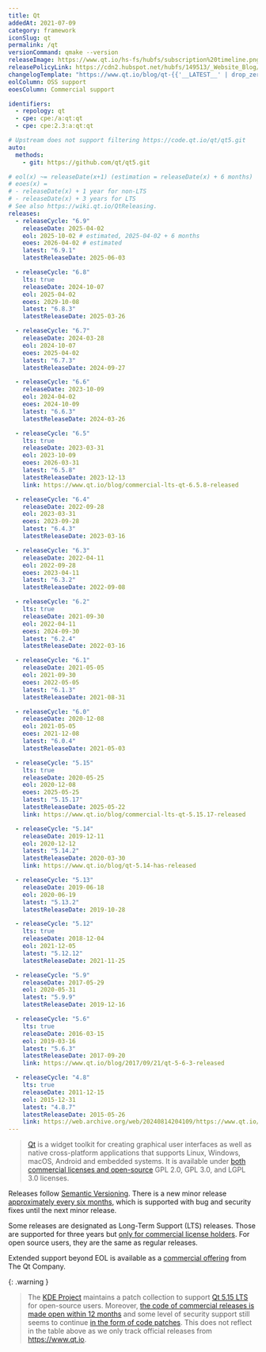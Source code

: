 ```yaml
---
title: Qt
addedAt: 2021-07-09
category: framework
iconSlug: qt
permalink: /qt
versionCommand: qmake --version
releaseImage: https://www.qt.io/hs-fs/hubfs/subscription%20timeline.png
releasePolicyLink: https://cdn2.hubspot.net/hubfs/149513/_Website_Blog/Qt%20offering%20change%20FAQ-2020-01-27.pdf
changelogTemplate: "https://www.qt.io/blog/qt-{{'__LATEST__' | drop_zero_patch}}-released"
eolColumn: OSS support
eoesColumn: Commercial support

identifiers:
  - repology: qt
  - cpe: cpe:/a:qt:qt
  - cpe: cpe:2.3:a:qt:qt

# Upstream does not support filtering https://code.qt.io/qt/qt5.git
auto:
  methods:
    - git: https://github.com/qt/qt5.git

# eol(x) ~= releaseDate(x+1) (estimation = releaseDate(x) + 6 months)
# eoes(x) =
# - releaseDate(x) + 1 year for non-LTS
# - releaseDate(x) + 3 years for LTS
# See also https://wiki.qt.io/QtReleasing.
releases:
  - releaseCycle: "6.9"
    releaseDate: 2025-04-02
    eol: 2025-10-02 # estimated, 2025-04-02 + 6 months
    eoes: 2026-04-02 # estimated
    latest: "6.9.1"
    latestReleaseDate: 2025-06-03

  - releaseCycle: "6.8"
    lts: true
    releaseDate: 2024-10-07
    eol: 2025-04-02
    eoes: 2029-10-08
    latest: "6.8.3"
    latestReleaseDate: 2025-03-26

  - releaseCycle: "6.7"
    releaseDate: 2024-03-28
    eol: 2024-10-07
    eoes: 2025-04-02
    latest: "6.7.3"
    latestReleaseDate: 2024-09-27

  - releaseCycle: "6.6"
    releaseDate: 2023-10-09
    eol: 2024-04-02
    eoes: 2024-10-09
    latest: "6.6.3"
    latestReleaseDate: 2024-03-26

  - releaseCycle: "6.5"
    lts: true
    releaseDate: 2023-03-31
    eol: 2023-10-09
    eoes: 2026-03-31
    latest: "6.5.8"
    latestReleaseDate: 2023-12-13
    link: https://www.qt.io/blog/commercial-lts-qt-6.5.8-released

  - releaseCycle: "6.4"
    releaseDate: 2022-09-28
    eol: 2023-03-31
    eoes: 2023-09-28
    latest: "6.4.3"
    latestReleaseDate: 2023-03-16

  - releaseCycle: "6.3"
    releaseDate: 2022-04-11
    eol: 2022-09-28
    eoes: 2023-04-11
    latest: "6.3.2"
    latestReleaseDate: 2022-09-08

  - releaseCycle: "6.2"
    lts: true
    releaseDate: 2021-09-30
    eol: 2022-04-11
    eoes: 2024-09-30
    latest: "6.2.4"
    latestReleaseDate: 2022-03-16

  - releaseCycle: "6.1"
    releaseDate: 2021-05-05
    eol: 2021-09-30
    eoes: 2022-05-05
    latest: "6.1.3"
    latestReleaseDate: 2021-08-31

  - releaseCycle: "6.0"
    releaseDate: 2020-12-08
    eol: 2021-05-05
    eoes: 2021-12-08
    latest: "6.0.4"
    latestReleaseDate: 2021-05-03

  - releaseCycle: "5.15"
    lts: true
    releaseDate: 2020-05-25
    eol: 2020-12-08
    eoes: 2025-05-25
    latest: "5.15.17"
    latestReleaseDate: 2025-05-22
    link: https://www.qt.io/blog/commercial-lts-qt-5.15.17-released

  - releaseCycle: "5.14"
    releaseDate: 2019-12-11
    eol: 2020-12-12
    latest: "5.14.2"
    latestReleaseDate: 2020-03-30
    link: https://www.qt.io/blog/qt-5.14-has-released

  - releaseCycle: "5.13"
    releaseDate: 2019-06-18
    eol: 2020-06-19
    latest: "5.13.2"
    latestReleaseDate: 2019-10-28

  - releaseCycle: "5.12"
    lts: true
    releaseDate: 2018-12-04
    eol: 2021-12-05
    latest: "5.12.12"
    latestReleaseDate: 2021-11-25

  - releaseCycle: "5.9"
    releaseDate: 2017-05-29
    eol: 2020-05-31
    latest: "5.9.9"
    latestReleaseDate: 2019-12-16

  - releaseCycle: "5.6"
    lts: true
    releaseDate: 2016-03-15
    eol: 2019-03-16
    latest: "5.6.3"
    latestReleaseDate: 2017-09-20
    link: https://www.qt.io/blog/2017/09/21/qt-5-6-3-released

  - releaseCycle: "4.8"
    lts: true
    releaseDate: 2011-12-15
    eol: 2015-12-31
    latest: "4.8.7"
    latestReleaseDate: 2015-05-26
    link: https://web.archive.org/web/20240814204109/https://www.qt.io/blog/2015/05/26/qt-4-8-7-released
---
```


> [Qt](https://www.qt.io/) is a widget toolkit for creating graphical user interfaces as well as
> native cross-platform applications that supports Linux, Windows, macOS, Android and embedded
> systems. It is available under
> [both commercial licenses and open-source](https://www.qt.io/licensing/ "Licensing page on the Qt Website")
> GPL 2.0, GPL 3.0, and LGPL 3.0 licenses.

Releases follow [Semantic Versioning](https://semver.org/). There is a new minor release
[approximately every six months](https://wiki.qt.io/QtReleasing), which is supported with bug and
security fixes until the next minor release.

Some releases are designated as Long-Term Support (LTS) releases. Those are supported for three
years but [only for commercial license holders](https://www.qt.io/blog/qt-offering-changes-2020).
For open source users, they are the same as regular releases.

Extended support beyond EOL is available as a [commercial offering](https://www.qt.io/qt-support/)
from The Qt Company.

{: .warning }

> The [KDE Project](https://kde.org/) maintains a patch collection to support [Qt 5.15 LTS](https://community.kde.org/Qt5PatchCollection)
> for open-source users. Moreover, [the code of commercial releases is made open within 12 months](https://kde.org/community/whatiskde/kdefreeqtfoundation/)
> and some level of security support still seems to continue [in the form of code patches](https://www.qt.io/blog/security-advisory-potential-integer-overflow-in-qts-http2-implementation).
> This does not reflect in the table above as we only track official releases from <https://www.qt.io>.
